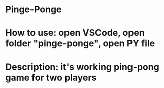 # Pinge-Ponge
# How to use: open VSCode, open folder "pinge-ponge", open PY file
# Description: it's working ping-pong game for two players
